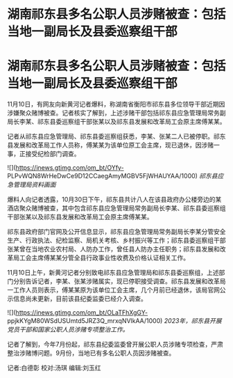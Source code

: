 # 湖南祁东县多名公职人员涉赌被查：包括当地一副局长及县委巡察组干部

# 湖南祁东县多名公职人员涉赌被查：包括当地一副局长及县委巡察组干部

11月10日，有网友向新黄河记者爆料，称湖南省衡阳市祁东县多位领导干部近期因涉嫌聚众赌博被查。记者核实了解到，上述涉赌干部包括祁东县应急管理局常务副局长李某、祁东县委巡察组干部张某以及祁东县发展和改革局工会原主席傅某某。

记者从祁东县应急管理局、祁东县委巡察组获悉，李某、张某二人已被停职。祁东县发展和改革局工作人员称，傅某某为该单位原工会主席，现已退休，因涉赌一事，正接受纪检部门调查。

![](https://inews.gtimg.com/om_bt/OYfy-
PLPvWQN8WrHeDwCe9D12CCaegAmyMGBV5FjWHAUYAA/1000) _祁东县应急管理局资料画面_

爆料人向记者透露，10月30日下午，祁东县共计八人在该县政府办公楼旁边的某酒店聚众赌博被查，其中包含祁东县应急管理局常务副局长李某、祁东县委巡察组干部张某以及祁东县发展和改革局工会原主席傅某某。

祁东县政府部门官网及公开信息显示，祁东县应急管理局常务副局长李某分管安全生产、行政执法、纪检监察、局机关考核、乡村振兴等工作；祁东县委巡察组干部张某曾在当地农业农村局、人防办工作，曾任县人防办主任职务；祁东县发展和改革局工会主席傅某某分管全县行政事业性收费及价格认证相关工作。

11月10日上午，新黄河记者分别致电祁东县应急管理局和祁东县委巡察组，上述部门分别告诉记者，李某、张某涉赌属实，现已停职接受调查。祁东县发展和改革局一工作人员则表示，傅某某原为该单位工会主席，几个月前已经退休，该局官网公示信息尚未更新，目前该县纪委监委已经介入调查。

![](https://inews.gtimg.com/om_bt/OLaTFhXgGY-
ppjkKYgM80WSdUSUmtd5JRZ3Q_mrxqNVlkAA/1000) _2023年，祁东县开展党员干部和国家公职人员涉赌专项整治工作。_

记者了解到，今年7月份起，祁东县纪委监委曾开展公职人员涉赌专项检查，严肃整治涉赌博问题。9月份，当地已有多名公职人员因涉赌被查。

记者:白德彰 校对:汤琪 编辑:刘玉红

